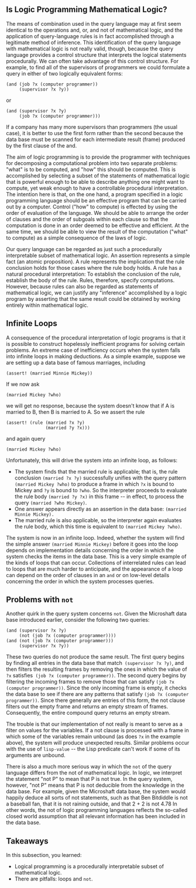 ## Is Logic Programming Mathematical Logic?

The means of combination used in the query language may at first seem
identical to the operations and, or, and not of mathematical logic, and the
application of query-language rules is in fact accomplished through a
legitimate method of inference. This identification of the query language with
mathematical logic is not really valid, though, because the query language
provides a control structure that interprets the logical statements
procedurally. We can often take advantage of this control structure. For
example, to find all of the supervisors of programmers we could formulate a
query in either of two logically equivalent forms:

    
    (and (job ?x (computer programmer))
         (supervisor ?x ?y))
    

or

    
    (and (supervisor ?x ?y)
         (job ?x (computer programmer)))
    

If a company has many more supervisors than programmers (the usual case), it
is better to use the first form rather than the second because the data base
must be scanned for each intermediate result (frame) produced by the first
clause of the and.

The aim of logic programming is to provide the programmer with techniques for
decomposing a computational problem into two separate problems: "what" is to
be computed, and "how" this should be computed. This is accomplished by
selecting a subset of the statements of mathematical logic that is powerful
enough to be able to describe anything one might want to compute, yet weak
enough to have a controllable procedural interpretation. The intention here is
that, on the one hand, a program specified in a logic programming language
should be an effective program that can be carried out by a computer. Control
("how" to compute) is effected by using the order of evaluation of the
language. We should be able to arrange the order of clauses and the order of
subgoals within each clause so that the computation is done in an order deemed
to be effective and efficient. At the same time, we should be able to view the
result of the computation ("what" to compute) as a simple consequence of the
laws of logic.

Our query language can be regarded as just such a procedurally interpretable
subset of mathematical logic. An assertion represents a simple fact (an atomic
proposition). A rule represents the implication that the rule conclusion holds
for those cases where the rule body holds. A rule has a natural procedural
interpretation: To establish the conclusion of the rule, establish the body of
the rule. Rules, therefore, specify computations. However, because rules can
also be regarded as statements of mathematical logic, we can justify any
"inference" accomplished by a logic program by asserting that the same result
could be obtained by working entirely within mathematical logic.

## Infinite Loops

A consequence of the procedural interpretation of logic programs is that it is
possible to construct hopelessly inefficient programs for solving certain
problems. An extreme case of inefficiency occurs when the system falls into
infinite loops in making deductions. As a simple example, suppose we are
setting up a data base of famous marriages, including

    
    (assert! (married Minnie Mickey))
    

If we now ask

    
    (married Mickey ?who)
    

we will get no response, because the system doesn't know that if A is married
to B, then B is married to A. So we assert the rule

    
    (assert! (rule (married ?x ?y)
                   (married ?y ?x)))
    

and again query

    
    (married Mickey ?who)
    

Unfortunately, this will drive the system into an infinite loop, as follows:

  * The system finds that the married rule is applicable; that is, the rule conclusion `(married ?x ?y)` successfully unifies with the query pattern `(married Mickey ?who)` to produce a frame in which `?x` is bound to Mickey and `?y` is bound to `?who`. So the interpreter proceeds to evaluate the rule body `(married ?y ?x)` in this frame -- in effect, to process the query `(married ?who Mickey)`.
  * One answer appears directly as an assertion in the data base: `(married Minnie Mickey).`
  * The married rule is also applicable, so the interpreter again evaluates the rule body, which this time is equivalent to `(married Mickey ?who)`.

The system is now in an infinite loop. Indeed, whether the system will find
the simple answer `(married Minnie Mickey)` before it goes into the loop
depends on implementation details concerning the order in which the system
checks the items in the data base. This is a very simple example of the kinds
of loops that can occur. Collections of interrelated rules can lead to loops
that are much harder to anticipate, and the appearance of a loop can depend on
the order of clauses in an `and` or on low-level details concerning the order
in which the system processes queries.

## Problems with `not`

Another quirk in the query system concerns `not`. Given the Microshaft data
base introduced earlier, consider the following two queries:

    
    (and (supervisor ?x ?y)
         (not (job ?x (computer programmer))))
    (and (not (job ?x (computer programmer)))
         (supervisor ?x ?y))
    

These two queries do not produce the same result. The first query begins by
finding all entries in the data base that match` (supervisor ?x ?y)`, and then
filters the resulting frames by removing the ones in which the value of `?x`
satisfies` (job ?x (computer programmer))`. The second query begins by
filtering the incoming frames to remove those that can satisfy `(job ?x (computer programmer))`. Since the only incoming frame is empty, it checks the
data base to see if there are any patterns that satisfy `(job ?x (computer programmer))`. Since there generally are entries of this form, the not clause
filters out the empty frame and returns an empty stream of frames.
Consequently, the entire compound query returns an empty stream.

The trouble is that our implementation of not really is meant to serve as a
filter on values for the variables. If a not clause is processed with a frame
in which some of the variables remain unbound (as does `?x` in the example
above), the system will produce unexpected results. Similar problems occur
with the use of `lisp-value` -- the Lisp predicate can't work if some of its
arguments are unbound.

There is also a much more serious way in which the `not` of the query language
differs from the not of mathematical logic. In logic, we interpret the
statement "not P" to mean that P is not true. In the query system, however,
"not P" means that P is not deducible from the knowledge in the data base. For
example, given the Microshaft data base, the system would happily deduce all
sorts of not statements, such as that Ben Bitdiddle is not a baseball fan,
that it is not raining outside, and that 2 + 2 is not 4.78 In other words, the
not of logic programming languages reflects the so-called closed world
assumption that all relevant information has been included in the data base.

## Takeaways

In this subsection, you learned:

  * Logical programming is a procedurally interpretable subset of mathematical logic.
  * There are pitfalls: loops and `not`.

